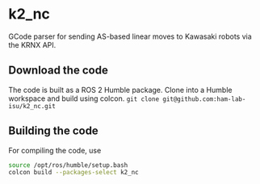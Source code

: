 # k2_nc
GCode parser for sending AS-based linear moves to Kawasaki robots via the KRNX API.

## Download the code
The code is built as a ROS 2 Humble package. Clone into a Humble workspace and build using colcon.
```git clone git@github.com:ham-lab-isu/k2_nc.git```

## Building the code
For compiling the code, use 
```bash
source /opt/ros/humble/setup.bash
colcon build --packages-select k2_nc
```